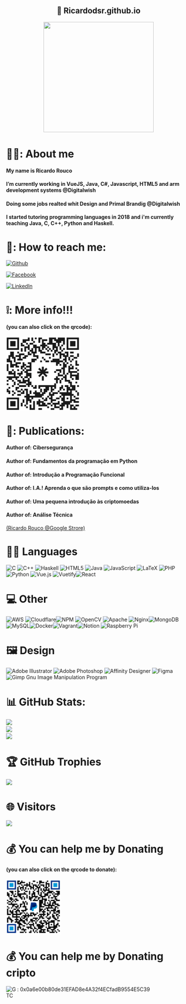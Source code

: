 <h2 align ="center"> 🔽 Ricardodsr.github.io</h2>
<p align="center">
  <a href="https://ricardodsr.github.io"> <img src="https://ricardodsr.github.io/images/rrLogo.png"
width="300" height="300"></a> </p>

# 🕵️‍♂️: About me
<h4> My name is Ricardo Rouco </h4>
<h4>I’m currently working in VueJS, Java, C#, Javascript, HTML5 and arm development systems @Digitalwish</h4>
<h4>Doing some jobs realted whit Design and Primal Brandig @Digitalwish</h4>
<h4>I started tutoring programming languages in 2018 and i'm currently teaching Java, C, C++, Python and Haskell.</h4>

# 📧: How to reach me:

[![Github](https://img.shields.io/badge/ricardodsr-.github.io-green)](https://ricardodsr.github.io)

[![Facebook](https://img.shields.io/badge/Facebook-%231877F2.svg?logo=Facebook&logoColor=white)](https://facebook.com/ricardo.rouco.5) 

[![LinkedIn](https://img.shields.io/badge/LinkedIn-%230077B5.svg?logo=linkedin&logoColor=white)](https://linkedin.com/in/ricardo-rouco-57420b37) 


# ❕: More info!!!</br>
<h4>(you can also click on the qrcode):</h4>
                        <a href="https://linktr.ee/ricardodsr" target="_blank">
                            <img align ="center" src="https://github.com/ricardodsr/ricardodsr/blob/main/ricardodsr.png"
                            width="200" height="200">
                        </a>



# 📖: Publications:
<h4>Author of: Cibersegurança</h4>
<h4>Author of: Fundamentos da programação em Python</h4>
<h4>Author of: Introdução a Programação Funcional</h4>
<h4>Author of: I.A.! Aprenda o que são prompts e como utiliza-los </h4>
<h4>Author of: Uma pequena introdução às criptomoedas</h4>
<h4>Author of: Análise Técnica </h4>

<a href="https://linktr.ee/livrosrdsr" target="_blank" >(Ricardo Rouco @Google Strore)</a></br>

# 👨‍💻 Languages
![C](https://img.shields.io/badge/c-%2300599C.svg?style=for-the-badge&logo=c&logoColor=white) ![C++](https://img.shields.io/badge/c++-%2300599C.svg?style=for-the-badge&logo=c%2B%2B&logoColor=white) ![Haskell](https://img.shields.io/badge/Haskell-5e5086?style=for-the-badge&logo=haskell&logoColor=white) ![HTML5](https://img.shields.io/badge/html5-%23E34F26.svg?style=for-the-badge&logo=html5&logoColor=white) ![Java](https://img.shields.io/badge/java-%23ED8B00.svg?style=for-the-badge&logo=java&logoColor=white) ![JavaScript](https://img.shields.io/badge/javascript-%23323330.svg?style=for-the-badge&logo=javascript&logoColor=%23F7DF1E) ![LaTeX](https://img.shields.io/badge/latex-%23008080.svg?style=for-the-badge&logo=latex&logoColor=white) ![PHP](https://img.shields.io/badge/php-%23777BB4.svg?style=for-the-badge&logo=php&logoColor=white) ![Python](https://img.shields.io/badge/python-3670A0?style=for-the-badge&logo=python&logoColor=ffdd54)  ![Vue.js](https://img.shields.io/badge/vuejs-%2335495e.svg?style=for-the-badge&logo=vuedotjs&logoColor=%234FC08D) ![Vuetify](https://img.shields.io/badge/Vuetify-1867C0?style=for-the-badge&logo=vuetify&logoColor=AEDDFF)![React](https://img.shields.io/badge/react-%2320232a.svg?style=for-the-badge&logo=react&logoColor=%2361DAFB)

# 💻 Other
![AWS](https://img.shields.io/badge/AWS-%23FF9900.svg?style=for-the-badge&logo=amazon-aws&logoColor=white) ![Cloudflare](https://img.shields.io/badge/Cloudflare-F38020?style=for-the-badge&logo=Cloudflare&logoColor=white)![NPM](https://img.shields.io/badge/NPM-%23000000.svg?style=for-the-badge&logo=npm&logoColor=white) ![OpenCV](https://img.shields.io/badge/opencv-%23white.svg?style=for-the-badge&logo=opencv&logoColor=white)  ![Apache](https://img.shields.io/badge/apache-%23D42029.svg?style=for-the-badge&logo=apache&logoColor=white) ![Nginx](https://img.shields.io/badge/nginx-%23009639.svg?style=for-the-badge&logo=nginx&logoColor=white)![MongoDB](https://img.shields.io/badge/MongoDB-%234ea94b.svg?style=for-the-badge&logo=mongodb&logoColor=white) ![MySQL](https://img.shields.io/badge/mysql-%2300f.svg?style=for-the-badge&logo=mysql&logoColor=white)![Docker](https://img.shields.io/badge/docker-%230db7ed.svg?style=for-the-badge&logo=docker&logoColor=white)![Vagrant](https://img.shields.io/badge/vagrant-%231563FF.svg?style=for-the-badge&logo=vagrant&logoColor=white)![Notion](https://img.shields.io/badge/Notion-%23000000.svg?style=for-the-badge&logo=notion&logoColor=white) ![Raspberry Pi](https://img.shields.io/badge/-RaspberryPi-C51A4A?style=for-the-badge&logo=Raspberry-Pi) 

# 🖼️ Design 
![Adobe Illustrator](https://img.shields.io/badge/adobeillustrator-%23FF9A00.svg?style=for-the-badge&logo=adobeillustrator&logoColor=white) ![Adobe Photoshop](https://img.shields.io/badge/adobephotoshop-%2331A8FF.svg?style=for-the-badge&logo=adobephotoshop&logoColor=white) ![Affinity Designer](https://img.shields.io/badge/affinitydesginer-%231B72BE.svg?style=for-the-badge&logo=affinity-designer&logoColor=white) 	![Figma](https://img.shields.io/badge/figma-%23F24E1E.svg?style=for-the-badge&logo=figma&logoColor=white) ![Gimp Gnu Image Manipulation Program](https://img.shields.io/badge/Gimp-657D8B?style=for-the-badge&logo=gimp&logoColor=FFFFFF) 

# 📊 GitHub Stats:
![](https://github-readme-stats.vercel.app/api?username=ricardodsr&theme=dark&hide_border=false&include_all_commits=false&count_private=true)<br/>
![](https://github-readme-streak-stats.herokuapp.com/?user=ricardodsr&theme=dark&hide_border=false)<br/>
![](https://github-readme-stats.vercel.app/api/top-langs/?username=ricardodsr&theme=dark&hide_border=false&include_all_commits=false&count_private=true&layout=compact)

# 🏆 GitHub Trophies
![](https://github-profile-trophy.vercel.app/?username=ricardodsr&theme=nord&no-frame=true&no-bg=true&margin-w=4)

# 🌐 Visitors
<a href="https://visitcount.itsvg.in">
  <img src="https://visitcount.itsvg.in/api?id=ricardodsr&label=Profile%20Views&color=0&icon=0&pretty=false" />
</a>


 # 💰 You can help me by Donating

<h4>(you can also click on the qrcode to donate):</h4>
                        <a href="https://www.paypal.com/donate/?business=ZD833JVFNGP6E&no_recurring=0&currency_code=EUR" target="_blank">
                            <img align ="center" src="https://github.com/ricardodsr/ricardodsr/blob/main/Paypal.jpg"
                            width="150" height="150">
                        </a>


 
  




  
 # 💰 You can help me by Donating cripto
<img align="left" alt="GTC" width="30px" src="https://s2.coinmarketcap.com/static/img/coins/64x64/10052.png"> : 0x0a6e00b80de31EFAD8e4A32f4ECfadB9554E5C39




